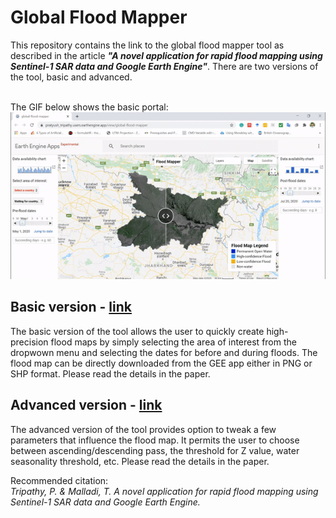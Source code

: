<h1> Global Flood Mapper </h1>
This repository contains the link to the global flood mapper tool as described in the article <em><strong>"A novel application for rapid flood mapping using Sentinel-1 SAR data and Google Earth Engine"</strong></em>. There are two versions of the tool, basic and advanced.<br/>

<br/>The GIF below shows the basic portal: <br/>
![](/media/basicPortalGif.gif)

## Basic version - [link](https://pratyush_tripathy.users.earthengine.app/view/global-flood-mapper)<br/>
The basic version of the tool allows the user to quickly create high-precision flood maps by simply selecting the area of interest from the dropwown menu and selecting the dates for before and during floods. The flood map can be directly downloaded from the GEE app either in PNG or SHP format. Please read the details in the paper.<br/>

## Advanced version - [link](https://pratyush_tripathy.users.earthengine.app/view/global-flood-mapper-advanced)<br/>
The advanced version of the tool provides option to tweak a few parameters that influence the flood map. It permits the user to choose between ascending/descending pass, the threshold for Z value, water seasonality threshold, etc. Please read the details in the paper.

Recommended citation:<br/>
<em> Tripathy, P. & Malladi, T. A novel application for rapid flood mapping using Sentinel-1 SAR data and Google Earth Engine. </em>

